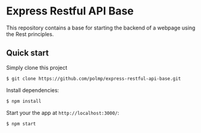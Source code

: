 # Express Restful API Base
This repository contains a base for starting the backend of a webpage using the Rest principles.

## Quick start
Simply clone this project

```sh
$ git clone https://github.com/polmp/express-restful-api-base.git
```

Install dependencies:

```bash
$ npm install
```

Start your the app at `http://localhost:3000/`:

```bash
$ npm start
```
